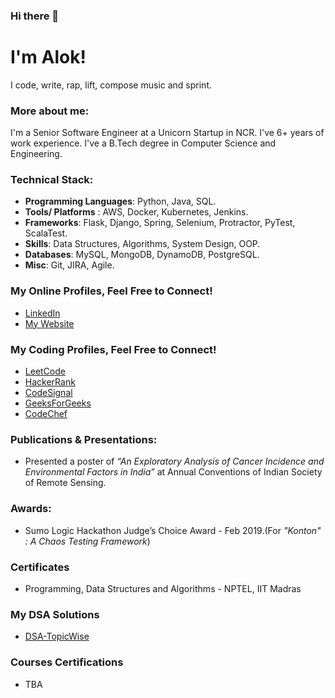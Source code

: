 ### Hi there 👋

#  I'm Alok!
I code, write, rap, lift, compose music and sprint.
 
 ### More about me:
 
 I'm a Senior Software Engineer at a Unicorn Startup in NCR. I've 6+ years of work experience. I've a B.Tech degree in Computer Science and Engineering. 
 

 ### Technical Stack:
 - **Programming Languages**: Python, Java, SQL.
 - **Tools/ Platforms** : AWS, Docker, Kubernetes, Jenkins. 
 - **Frameworks**: Flask, Django, Spring,  Selenium, Protractor, PyTest, ScalaTest.
 - **Skills**: Data Structures, Algorithms, System Design, OOP.
 - **Databases**: MySQL, MongoDB, DynamoDB, PostgreSQL.
 - **Misc**: Git, JIRA, Agile.

### My Online Profiles, Feel Free to Connect!

 - [LinkedIn](https://www.linkedin.com/in/aloks17/)
 - [My Website](https://hunkwhocodes.com)

### My Coding Profiles, Feel Free to Connect!
- [LeetCode](https://leetcode.com/HunkWhoCodes/)
- [HackerRank](https://www.hackerrank.com/ManofWisdom)
- [CodeSignal](https://app.codesignal.com/profile/hunkwhocodes)
- [GeeksForGeeks](https://auth.geeksforgeeks.org/user/alok%20sharma%201/practice)
- [CodeChef](https://www.codechef.com/users/manofwisdom)

### Publications & Presentations:
- Presented a poster of _“An Exploratory Analysis of Cancer Incidence and Environmental Factors in India”_ at Annual Conventions of Indian Society of Remote Sensing.

### Awards:
- Sumo Logic Hackathon Judge’s Choice Award - Feb 2019.(For _"Konton" : A Chaos Testing Framework_)

### Certificates
- Programming, Data Structures and Algorithms - NPTEL, IIT Madras

### My DSA Solutions
- [DSA-TopicWise](https://github.com/HunkWhoCodes/DSA-TopicWise)

### Courses Certifications
- TBA

<!--
**HunkWhoCodes/HunkWhoCodes** is a ✨ _special_ ✨ repository because its `README.md` (this file) appears on your GitHub profile.

Here are some ideas to get you started:

- 🔭 I’m currently working on ...
- 🌱 I’m currently learning ...
- 👯 I’m looking to collaborate on ...
- 🤔 I’m looking for help with ...
- 💬 Ask me about ...
- 📫 How to reach me: ...
- 😄 Pronouns: ...
- ⚡ Fun fact: ...
-->
